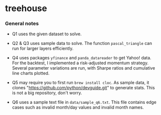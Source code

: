 # treehouse

### General notes
- Q1 uses the given dataset to solve.

- Q2 & Q3 uses sample data to solve.
The function `pascal_triangle` can run for larger layers efficiently.

- Q4 uses packages `yfinance` and `panda_datareader` to get Yahoo! data.
For the backtest, I implemented a risk-adjusted momentum strategy.
Several parameter variations are run, with Sharpe ratios and cumulative 
line charts plotted. 

- Q5 may require you to first run `brew install cloc`.
As sample data, it clones "https://github.com/python/devguide.git" 
to generate stats. This is not a big repository, don't worry.

- Q6 uses a sample text file in `data/sample_q6.txt`. 
This file contains edge cases such as invalid month/day values
and invalid month names. 



